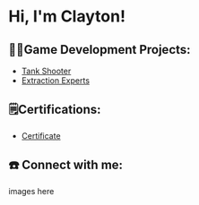<h1>Hi, I'm Clayton! <br/></h1>

<h2>👨‍💻Game Development Projects:</h2>

- [Tank Shooter]()
- [Extraction Experts]()

<h2>🗒️Certifications:</h2>

- [Certificate]()

<h2>☎️ Connect with me:</h2>

images here
